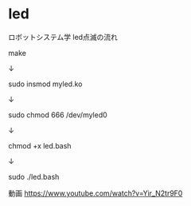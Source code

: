 # led
ロボットシステム学
led点滅の流れ

make

↓

sudo insmod myled.ko

↓

sudo chmod 666 /dev/myled0

↓

chmod +x led.bash

↓

sudo ./led.bash

動画
https://www.youtube.com/watch?v=Yir_N2tr9F0
